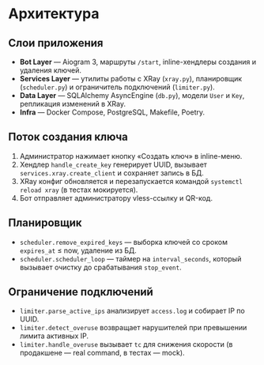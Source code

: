 # Архитектура

## Слои приложения

- **Bot Layer** — Aiogram 3, маршруты `/start`, inline-хендлеры создания и удаления ключей.
- **Services Layer** — утилиты работы с XRay (`xray.py`), планировщик (`scheduler.py`) и ограничитель подключений (`limiter.py`).
- **Data Layer** — SQLAlchemy AsyncEngine (`db.py`), модели `User` и `Key`, репликация изменений в XRay.
- **Infra** — Docker Compose, PostgreSQL, Makefile, Poetry.

## Поток создания ключа
1. Администратор нажимает кнопку «Создать ключ» в inline-меню.
2. Хендлер `handle_create_key` генерирует UUID, вызывает `services.xray.create_client` и сохраняет запись в БД.
3. XRay конфиг обновляется и перезапускается командой `systemctl reload xray` (в тестах мокируется).
4. Бот отправляет администратору vless-ссылку и QR-код.

## Планировщик
- `scheduler.remove_expired_keys` — выборка ключей со сроком `expires_at` ≤ now, удаление из БД.
- `scheduler.scheduler_loop` — таймер на `interval_seconds`, который вызывает очистку до срабатывания `stop_event`.

## Ограничение подключений
- `limiter.parse_active_ips` анализирует `access.log` и собирает IP по UUID.
- `limiter.detect_overuse` возвращает нарушителей при превышении лимита активных IP.
- `limiter.handle_overuse` вызывает `tc` для снижения скорости (в продакшене — real command, в тестах — mock).
